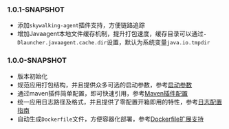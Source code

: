 ### 1.0.1-SNAPSHOT
- 添加`skywalking-agent`插件支持，方便链路追踪
- 增加Javaagent本地文件缓存机制，提升打包速度，缓存目录可以通过`-Dlauncher.javaagent.cache.dir`设置，默认为系统变量`java.io.tmpdir`

### 1.0.0-SNAPSHOT
- 版本初始化
- 规范应用打包结构，并且提供众多可选的启动参数，参考[启动参数](docs/启动器使用说明.md)
- 通过maven插件简单配置，即可快速引用，参考[Maven插件配置](docs/Maven插件配置.md)
- 统一应用日志路径及格式，并且提供了零配置开箱即用的特性，参考[日志配置指南](docs/日志配置指南.md)
- 自动生成`Dockerfile`文件，方便容器化部署，参考[Dockerfile扩展支持](docs/Dockerfile扩展支持.md)